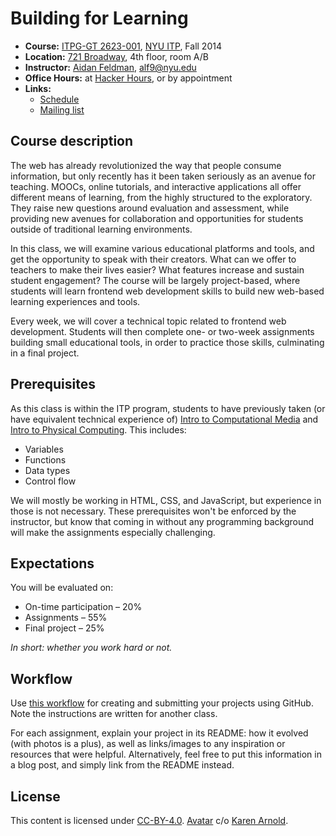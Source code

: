 # Building for Learning

* **Course:** [ITPG-GT 2623-001](https://itp.nyu.edu/classes/listings/2014/building-for-learning/), [NYU ITP](http://itp.nyu.edu/itp/), Fall 2014
* **Location:** [721 Broadway](https://www.google.com/maps/place/Interactive+Telecommunications+Program/@40.729381,-73.993805,17z/data=!3m1!4b1!4m2!3m1!1s0x0:0x33e01ea79c59abc3), 4th floor, room A/B
* **Instructor:** [Aidan Feldman](http://api.afeld.me/), [alf9@nyu.edu](mailto:alf9@nyu.edu)
* **Office Hours:** at [Hacker Hours](http://hackerhours.org), or by appointment
* **Links:**
    * [Schedule](schedule.md)
    * [Mailing list](https://groups.google.com/a/nyu.edu/forum/#!forum/bfl-f14-group)

## Course description

The web has already revolutionized the way that people consume information, but only recently has it been taken seriously as an avenue for teaching. MOOCs, online tutorials, and interactive applications all offer different means of learning, from the highly structured to the exploratory. They raise new questions around evaluation and assessment, while providing new avenues for collaboration and opportunities for students outside of traditional learning environments.

In this class, we will examine various educational platforms and tools, and get the opportunity to speak with their creators. What can we offer to teachers to make their lives easier? What features increase and sustain student engagement? The course will be largely project-based, where students will learn frontend web development skills to build new web-based learning experiences and tools.

Every week, we will cover a technical topic related to frontend web development. Students will then complete one- or two-week assignments building small educational tools, in order to practice those skills, culminating in a final project.

## Prerequisites

As this class is within the ITP program, students to have previously taken (or have equivalent technical experience of) [Intro to Computational Media](https://github.com/ITPNYU/ICM-2013) and [Intro to Physical Computing](https://itp.nyu.edu/physcomp/). This includes:

* Variables
* Functions
* Data types
* Control flow

We will mostly be working in HTML, CSS, and JavaScript, but experience in those is not necessary. These prerequisites won't be enforced by the instructor, but know that coming in without any programming background will make the assignments especially challenging.

## Expectations

You will be evaluated on:

* On-time participation – 20%
* Assignments – 55%
* Final project – 25%

*In short: whether you work hard or not.*

## Workflow

Use [this workflow](https://github.com/advanced-js/syllabus#workflow) for creating and submitting your projects using GitHub. Note the instructions are written for another class.

For each assignment, explain your project in its README: how it evolved (with photos is a plus), as well as links/images to any inspiration or resources that were helpful. Alternatively, feel free to put this information in a blog post, and simply link from the README instead.

## License

This content is licensed under [CC-BY-4.0](http://creativecommons.org/licenses/by/4.0/). [Avatar](archive/mortar_square.png) c/o [Karen Arnold](http://pixabay.com/p-316875/).
